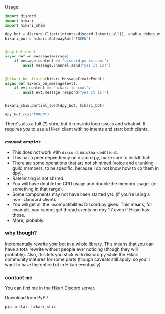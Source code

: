 Usage:

```py
import discord
import hikari
import hikari_shim

dpy_bot = discord.Client(intents=discord.Intents.all(), enable_debug_events=True)
hikari_bot = hikari.GatewayBot("TOKEN")


@dpy_bot.event
async def on_message(message):
    if message.content == "discord.py is cool":
        await message.channel.send("yes it is!")


@hikari_bot.listen(hikari.MessageCreateEvent)
async def hikari_on_message(evt):
    if evt.content == "hikari is cool":
        await evt.message.respond("yes it is!")


hikari_shim.partial_load(dpy_bot, hikari_bot)

dpy_bot.run("TOKEN")
```

There's also a full (?) shim, but it runs into loop issues and whatnot. It
requires you to use a Hikari client with no intents and start both clients.

### caveat emptor

 - This does not work with `discord.AutoShardedClient`.
 - This has a peer dependency on discord.py, make sure to install that!
 - There are some operations that are not shimmed (voice and chunking guild
   members, to be specific, because I do not know how to do them in dpy).
 - Ratelimiting is not shared.
 - You will have double the CPU usage and double the memory usage. (or
   something in that range).
 - Some components may not have been started yet. (if you're using a non-
   standard client).
 - You will get all the incompatibilities Discord.py gives. This means, for
   example, you cannot get thread events on dpy 1.7 even if Hikari has those.
 - More, probably.

### why though?

Incrementally rewrite your bot in a whole library. This means that you can
have a total rewrite without people ever noticing (though they will,
probably). Also, this lets you stick with discord.py while the Hikari
community matures for some parts (though caveats still apply, so you'll want
to have the entire bot in Hikari eventually).

### contact me

You can find me in the [Hikari Discord server](https://discord.gg/Jx4cNGG).

Download from PyPI!

`pip install hikari_shim`
